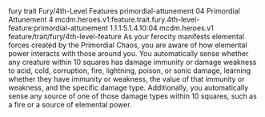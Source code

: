 <ability>
  <metadata>
    <class>fury</class>
    <feature_type>trait</feature_type>
    <file_dpath>Fury/4th-Level Features</file_dpath>
    <item_id>primordial-attunement</item_id>
    <item_index>04</item_index>
    <item_name>Primordial Attunement</item_name>
    <level>4</level>
    <scc>mcdm.heroes.v1:feature.trait.fury.4th-level-feature:primordial-attunement</scc>
    <scdc>1.1.1:5.1.4.10:04</scdc>
    <source>mcdm.heroes.v1</source>
    <type>feature/trait/fury/4th-level-feature</type>
  </metadata>
  <effects>
    <effect type="mundane">As your ferocity manifests elemental forces created by the Primordial Chaos, you are aware of how elemental power interacts with those around you. You automatically sense whether any creature within 10 squares has damage immunity or damage weakness to acid, cold, corruption, fire, lightning, poison, or sonic damage, learning whether they have immunity or weakness, the value of that immunity or weakness, and the specific damage type. Additionally, you automatically sense any source of one of those damage types within 10 squares, such as a fire or a source of elemental power.</effect>
  </effects>
</ability>
